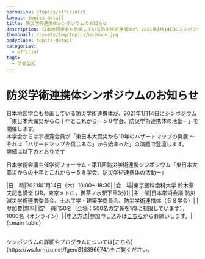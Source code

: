 ```yaml
---
permalink: /topics/official/5
layout: topics_detail
title: 防災学術連携体シンポジウムのお知らせ
description: 日本地図学会も参画している防災学術連携体が、2021年1月14日にシンポジウム「東日本大震災からの十年とこれからー５８学会、防災学術連携体の活動ー」を開催します。
thumbnail: /assets/img/topics/noimage.jpg
bodyclass: topics-detail
categories:
  - official
tags:
  - 学会公式
---
```


# 防災学術連携体シンポジウムのお知らせ

日本地図学会も参画している防災学術連携体が、2021年1月14日にシンポジウム「東日本大震災からの十年とこれからー５８学会、防災学術連携体の活動ー」を開催します。<br>
本学会からは宇根寛会員が「東日本大震災から10年のハザードマップの発展 ～それは「ハザードマップを信じるな」から始まった」の演題で登壇します。<br>
詳細は以下のとおりです<br>

日本学術会議主催学術フォーラム・第11回防災学術連携シンポジウム「東日本大震災からの十年とこれからー５８学会、防災学術連携体の活動ー」

|日　時|2021年1月14日（木）10:00～18:30|
|会　場|東京医科歯科大学 鈴木章夫記念講堂 (JR，東京メトロ，御茶ノ水駅下車3分)|
|主　催|日本学術会議 防災減災学術連携委員会、土木工学・建築学委員会、防災学術連携体（５８学会）|
|参加費|無料|
|定　員|150名（会場：500名の定員を1/3に制限しています），1000名（オンライン）|
|申込方法|参加申し込みは[こちら](https://ws.formzu.net/fgen/S16396674/)からお願いします。|
{:.main-table}

<br>
シンポジウムの詳細やプログラムについては[こちら](https://ws.formzu.net/fgen/S16396674/)をご覧ください。<br>
